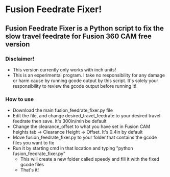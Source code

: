# Fusion Feedrate Fixer!
## Fusion Feedrate Fixer is a Python script to fix the slow travel feedrate for Fusion 360 CAM free version

### Disclaimer!
* This version currently only works with inch units!
* This is an experimental program. I take no responsibility for any damage or harm cause by running gcode output by this script. It's solely your responsibility to review the gcode output before running it!

### How to use
* Download the main fusion_feedrate_fixer.py file
* Edit the file, and change desired_travel_feedrate to your desired travel feedrate then save. It's 300in/min be default
* Change the clearance_offset to what you have set in Fusion CAM heights tab -> Clearance Height -> Offset. It's 0.4in by default
* Move fusion_feedrate_fixer.py to your folder that contains the gcode files you want to fix
* Run it by starting cmd in that location and typing "python fusion_feedrate_fixer.py"
  * This will create a new folder called speedy and fill it with the fixed gcode files
  * That's it!